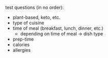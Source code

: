 test questions (in no order): 
- plant-based, keto, etc.
- type of cuisine
- time of meal (breakfast, lunch, dinner, etc.)
  - depending on time of meal -> dish type
- prep-time
- calories
- allergies
